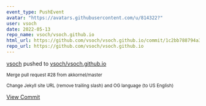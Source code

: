 ```yaml
---
event_type: PushEvent
avatar: "https://avatars.githubusercontent.com/u/814322?"
user: vsoch
date: 2022-05-13
repo_name: vsoch/vsoch.github.io
html_url: https://github.com/vsoch/vsoch.github.io/commit/1c2bb788794a3c5cebf7136e01e8305235996cb3
repo_url: https://github.com/vsoch/vsoch.github.io
---
```


<a href='https://github.com/vsoch' target='_blank'>vsoch</a> pushed to <a href='https://github.com/vsoch/vsoch.github.io' target='_blank'>vsoch/vsoch.github.io</a>

<small>Merge pull request #28 from akkornel/master

Change Jekyll site URL (remove trailing slash) and OG language (to US English)</small>

<a href='https://github.com/vsoch/vsoch.github.io/commit/1c2bb788794a3c5cebf7136e01e8305235996cb3' target='_blank'>View Commit</a>